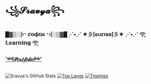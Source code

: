 # ꧁𝓢𝓻𝓪𝓿𝔂𝓪꧂

### █▓▒░⡷⠂ƈօɖɨռɢ⠐⢾░▒▓█ ⋰•⋰ ★彡[ɢᴜɪᴛᴀʀ]彡★ ⋰•⋰ 𓂀 𝕃𝕖𝕒𝕣𝕟𝕚𝕟𝕘 𓂀

### [༺𝒫𝑜𝓇𝓉𝒻𝑜𝓁𝒾𝑜༻][1]

[1]: https://bit.ly/37gRSp7

![Sravya's GitHub Stats](https://github-readme-stats.vercel.app/api?username=Sravya2007&show_icons=true&theme=jolly)
[![Top Langs](https://github-readme-stats.vercel.app/api/top-langs/?username=Sravya2007&show_icons=true&theme=jolly)](https://github.com/Sravya2007/github-readme-stats)
[![Trophies](https://github-profile-trophy.vercel.app/?username=Sravya2007&theme=dracula&row=1)](https://github.com/Sravya2007/github-profile-trophy)
